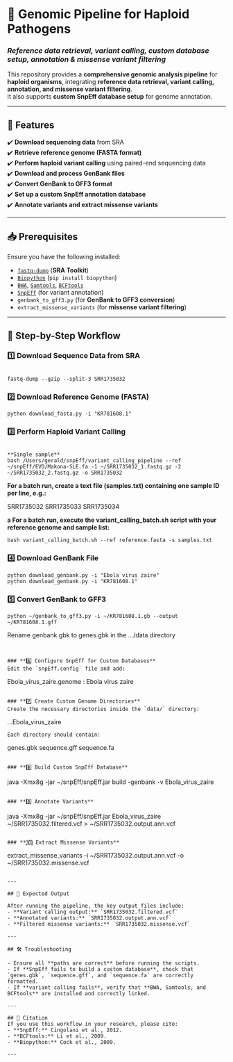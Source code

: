 # 🧬 Genomic Pipeline for Haploid Pathogens

### *Reference data retrieval, variant calling, custom database setup, annotation & missense variant filtering*

This repository provides a **comprehensive genomic analysis pipeline** for **haploid organisms**, integrating **reference data retrieval, variant calling, annotation, and missense variant filtering**.  
It also supports **custom SnpEff database setup** for genome annotation.

---

## 🚀 Features

✔️ **Download sequencing data** from SRA  
✔️ **Retrieve reference genome (FASTA format)**  
✔️ **Perform haploid variant calling** using paired-end sequencing data  
✔️ **Download and process GenBank files**  
✔️ **Convert GenBank to GFF3 format**  
✔️ **Set up a custom SnpEff annotation database**  
✔️ **Annotate variants and extract missense variants**  

---

## 📥 Prerequisites

Ensure you have the following installed:
- [`fastq-dump`](https://github.com/ncbi/sra-tools) (**SRA Toolkit**)
- [`Biopython`](https://biopython.org/) (`pip install biopython`)
- [`BWA`](http://bio-bwa.sourceforge.net/), [`Samtools`](http://www.htslib.org/), [`BCFtools`](http://www.htslib.org/)  
- [`SnpEff`](https://pcingola.github.io/SnpEff/) (for variant annotation)  
- `genbank_to_gff3.py` (for **GenBank to GFF3 conversion**)  
- `extract_missense_variants` (for **missense variant filtering**)  

---

## 📌 Step-by-Step Workflow

### **1️⃣ Download Sequence Data from SRA**

```

fastq-dump --gzip --split-3 SRR1735032

```

### **2️⃣ Download Reference Genome (FASTA)**

```
python download_fasta.py -i "KR781608.1"
```

### **3️⃣ Perform Haploid Variant Calling**

```

**Single sample**
bash /Users/gerald/snpEff/variant_calling_pipeline --ref ~/snpEff/EVD/Makona-SLE.fa -1 ~/SRR1735032_1.fastq.gz -2 ~/SRR1735032_2.fastq.gz -o SRR1735032

```


 **For a batch run, create a text file (samples.txt) containing one sample ID per line, e.g.:**

   SRR1735032
   SRR1735033
   SRR1735034

 **a For a batch run, execute the variant_calling_batch.sh script with your reference genome and sample list:**

```
bash variant_calling_batch.sh --ref reference.fasta -s samples.txt

```

### **4️⃣ Download GenBank File**

```
python download_genbank.py -i "Ebola virus zaire"
python download_genbank.py -i "KR781608.1"

```

### **5️⃣ Convert GenBank to GFF3**

```
python ~/genbank_to_gff3.py -i ~/KR781608.1.gb --output ~/KR781608.1.gff

```
Rename genbank.gbk to genes.gbk in the .../data directory
 
```


### **6️⃣ Configure SnpEff for Custom Databases**
Edit the `snpEff.config` file and add:

```

Ebola_virus_zaire.genome : Ebola virus zaire

```

### **7️⃣ Create Custom Genome Directories**
Create the necessary directories inside the `data/` directory:

```

...Ebola_virus_zaire

```
Each directory should contain:

```
genes.gbk
sequence.gff
sequence.fa
```

### **8️⃣ Build Custom SnpEff Database**

```
java -Xmx8g -jar ~/snpEff/snpEff.jar build -genbank -v Ebola_virus_zaire

```

### **9️⃣ Annotate Variants**

```
java -Xmx8g -jar ~/snpEff/snpEff.jar Ebola_virus_zaire ~/SRR1735032.filtered.vcf > ~/SRR1735032.output.ann.vcf

```

### **🔟 Extract Missense Variants**

```
extract_missense_variants -i ~/SRR1735032.output.ann.vcf -o ~/SRR1735032.missense.vcf

```

---

## 📌 Expected Output

After running the pipeline, the key output files include:
- **Variant calling output:** `SRR1735032.filtered.vcf`
- **Annotated variants:** `SRR1735032.output.ann.vcf`
- **Filtered missense variants:** `SRR1735032.missense.vcf`

---

## 🛠️ Troubleshooting

- Ensure all **paths are correct** before running the scripts.
- If **SnpEff fails to build a custom database**, check that `genes.gbk`, `sequence.gff`, and `sequence.fa` are correctly formatted.
- If **variant calling fails**, verify that **BWA, Samtools, and BCFtools** are installed and correctly linked.

---

## 📝 Citation
If you use this workflow in your research, please cite:
- **SnpEff:** Cingolani et al., 2012.
- **BCFtools:** Li et al., 2009.
- **Biopython:** Cock et al., 2009.

---


